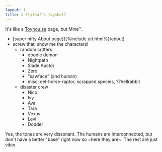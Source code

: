 ```yaml
---
layout: 1
title: a-flyleaf's toyshelf
---
```

It's like a [Toyhou.se](https://toyhou.se/) page, but Mine™.

- [super nifty About page]({%include url.html%}/about)
- screw that, show me the characters!
	- random critters
		- doodle demon
		- Nightpath
		- Slade Auctor
		- Zero
		- "sawface" (and human)
		- misc: eel-horse-raptor, scrapped species, ??hellrabbit
	- disaster crew
		- Nico
		- Ivy
		- Ava
		- Tara
		- Vexus
		- Levi
		- Dodder

Yes, the tones are very dissonant. The humans are interconnected, but don't have a better "base" right now so ~here they are~. The rest are just vibin.